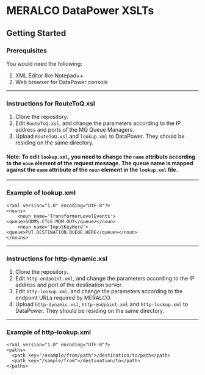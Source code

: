 # MERALCO DataPower XSLTs
## Getting Started
### Prerequisites
You would need the following:
1. XML Editor like Notepad++
2. Web browser for DataPower console

___

### Instructions for RouteToQ.xsl
1. Clone the repository.
2. Edit `RouteToQ.xsl`, and change the parameters according to the IP address and ports of the MQ Queue Managers.
3. Upload `RouteToQ.xsl` and `lookup.xml` to DataPower. They should be residing on the same directory.

#### Note: To edit `lookup.xml`, you need to change the `name` attribute according to the `noun` element of the request message. The queue name is mapped against the `name` attribute of the `noun` element in the `lookup.xml` file.

---

### Example of lookup.xml

```
<?xml version="1.0" encoding="UTF-8"?>
<nouns>
	<noun name='TransformerLevelEvents'><queue>SODMS.CTLE.MDM.OUT</queue></noun>
	<noun name='InputKeyHere'><queue>PUT.DESTINATION.QUEUE.HERE</queue></noun>
</nouns>
```

---
### Instructions for http-dynamic.xsl
1. Clone the repository.
2. Edit `http-endpoint.xml`, and change the parameters according to the IP address and port of the destination server.
3. Edit `http-lookup.xml`, and change the parameters according to the endpoint URLs required by MERALCO.
4. Upload `http-dynamic.xsl`, `http-endpoint.xml` and `http-lookup.xml` to DataPower. They should be residing on the same directory.

---
### Example of http-lookup.xml

```
<?xml version="1.0" encoding="UTF-8"?>
<paths>
  <path key="/example/from/path">/destination/to/path</path>
  <path key="/sample/from">/destination/to</path>
</paths>
```
